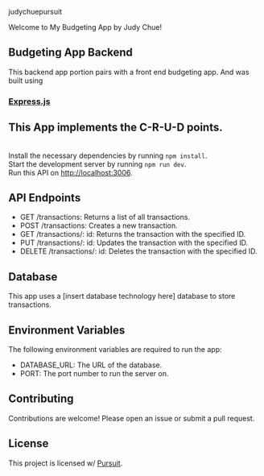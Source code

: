 judychuepursuit
<!DOCTYPE html>
<html>
  <head>
    Welcome to My Budgeting App by Judy Chue!
  </head>
  <body>
    <h2>Budgeting App Backend</h2>
    <p>
      This backend app portion pairs with a front end budgeting app. And was built using
      <h3><a href="https://expressjs.com/">Express.js</a></h3>
    </p>
    <h2>This App implements the C-R-U-D points.</h2>
    <p>
      <br />
      Install the necessary dependencies by running <code>npm install</code>.
      <br />
      Start the development server by running <code>npm run dev</code>.
      <br />
      Run this API on <a href="http://localhost:3006">http://localhost:3006</a>.
    </p>
    <h2>API Endpoints</h2>
    <ul>
      <li>GET /transactions: Returns a list of all transactions.</li>
      <li>POST /transactions: Creates a new transaction.</li>
      <li>GET /transactions/: id: Returns the transaction with the specified ID.</li>
      <li>PUT /transactions/: id: Updates the transaction with the specified ID.</li>
      <li>DELETE /transactions/: id: Deletes the transaction with the specified ID.</li>
    </ul>
    <h2>Database</h2>
    <p>
      This app uses a [insert database technology here] database to store transactions.
    </p>
    <h2>Environment Variables</h2>
    <p>
      The following environment variables are required to run the app:
      <br />
      <ul>
        <li>DATABASE_URL: The URL of the database.</li>
        <li>PORT: The port number to run the server on.</li>
      </ul>
    </p>
    <h2>Contributing</h2>
    <p>
      Contributions are welcome! Please open an issue or submit a pull request.
    </p>
    <h2>License</h2>
    <p>
      This project is licensed w/ <a href="https://www.pursuit.org/">Pursuit</a>.
    </p>
  </body>
</html>